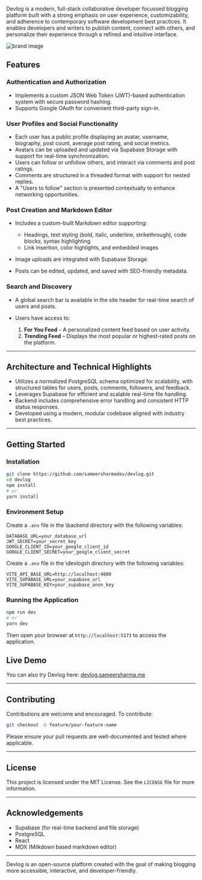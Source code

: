 Devlog is a modern, full-stack collaborative developer focussed blogging platform built with a strong emphasis on user experience, customizability, and adherence to contemporary software development best practices. It enables developers and writers to publish content, connect with others, and personalize their experience through a refined and intuitive interface.

![brand image](https://github.com/user-attachments/assets/8ec37601-5bef-492b-824b-3e6a5226e1ea)

## Features

### Authentication and Authorization

* Implements a custom JSON Web Token (JWT)-based authentication system with secure password hashing.
* Supports Google OAuth for convenient third-party sign-in.

### User Profiles and Social Functionality

* Each user has a public profile displaying an avatar, username, biography, post count, average post rating, and social metrics.
* Avatars can be uploaded and updated via Supabase Storage with support for real-time synchronization.
* Users can follow or unfollow others, and interact via comments and post ratings.
* Comments are structured in a threaded format with support for nested replies.
* A "Users to follow" section is presented contextually to enhance networking opportunities.

### Post Creation and Markdown Editor

* Includes a custom-built Markdown editor supporting:

  * Headings, text styling (bold, italic, underline, strikethrough), code blocks, syntax highlighting
  * Link insertion, color highlights, and embedded images
* Image uploads are integrated with Supabase Storage.
* Posts can be edited, updated, and saved with SEO-friendly metadata.

### Search and Discovery

* A global search bar is available in the site header for real-time search of users and posts.
* Users have access to:

  1. **For You Feed** – A personalized content feed based on user activity.
  2. **Trending Feed** – Displays the most popular or highest-rated posts on the platform.

---

## Architecture and Technical Highlights

* Utilizes a normalized PostgreSQL schema optimized for scalability, with structured tables for users, posts, comments, followers, and feedback.
* Leverages Supabase for efficient and scalable real-time file handling.
* Backend includes comprehensive error handling and consistent HTTP status responses.
* Developed using a modern, modular codebase aligned with industry best practices.

---

## Getting Started

### Installation

```bash
git clone https://github.com/sameersharmadev/devlog.git
cd devlog
npm install
# or
yarn install
```

### Environment Setup

Create a `.env` file in the \backend directory with the following variables:

```env
DATABASE_URL=your_database_url
JWT_SECRET=your_secret_key
GOOGLE_CLIENT_ID=your_google_client_id
GOOGLE_CLIENT_SECRET=your_google_client_secret
```
Create a `.env` file in the \devlogsh directory with the following variables:

```env
VITE_API_BASE_URL=http://localhost:4000
VITE_SUPABASE_URL=your_supabase_url
VITE_SUPABASE_KEY=your_supabase_anon_key
```

### Running the Application

```bash
npm run dev
# or
yarn dev
```

Then open your browser at `http://localhost:5173` to access the application.

## Live Demo

You can also try Devlog here: [devlog.sameersharma.me](https://devlog.sameersharma.me/)

---

## Contributing

Contributions are welcome and encouraged. To contribute:

```bash
git checkout -b feature/your-feature-name
```

Please ensure your pull requests are well-documented and tested where applicable.

---

## License

This project is licensed under the MIT License. See the `LICENSE` file for more information.

---

## Acknowledgements

* Supabase (for real-time backend and file storage)
* PostgreSQL
* React
* MDX (Milkdown based markdown editor)
  
---

Devlog is an open-source platform created with the goal of making blogging more accessible, interactive, and developer-friendly.
